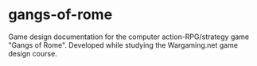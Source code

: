 # gangs-of-rome
Game design documentation for the computer action-RPG/strategy game "Gangs of Rome".
Developed while studying the Wargaming.net game design course.

